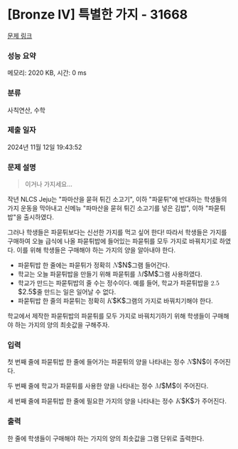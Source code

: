 # [Bronze IV] 특별한 가지 - 31668 

[문제 링크](https://www.acmicpc.net/problem/31668) 

### 성능 요약

메모리: 2020 KB, 시간: 0 ms

### 분류

사칙연산, 수학

### 제출 일자

2024년 11월 12일 19:43:52

### 문제 설명

<blockquote>
<p>이거나 가지세요...</p>
</blockquote>

<p>작년 NLCS Jeju는 "파마산을 묻혀 튀긴 소고기", 이하 "파묻튀"에 반대하는 학생들의 가지 운동을 막아내고 신메뉴 "파마산을 묻혀 튀긴 소고기를 넣은 김밥", 이하 "파묻튀밥"을 출시하였다.</p>

<p>그러나 학생들은 파묻튀보다는 신선한 가지를 먹고 싶어 한다! 따라서 학생들은 가지를 구매하여 오늘 급식에 나올 파묻튀밥에 들어있는 파묻튀를 모두 가지로 바꿔치기로 하였다. 이를 위해 학생들은 구매해야 하는 가지의 양을 알아내야 한다. </p>

<ul>
	<li>파묻튀밥 한 줄에는 파묻튀가 정확히 <mjx-container class="MathJax" jax="CHTML" style="font-size: 109%; position: relative;"><mjx-math class="MJX-TEX" aria-hidden="true"><mjx-mi class="mjx-i"><mjx-c class="mjx-c1D441 TEX-I"></mjx-c></mjx-mi></mjx-math><mjx-assistive-mml unselectable="on" display="inline"><math xmlns="http://www.w3.org/1998/Math/MathML"><mi>N</mi></math></mjx-assistive-mml><span aria-hidden="true" class="no-mathjax mjx-copytext">$N$</span></mjx-container>그램 들어간다.</li>
	<li>학교는 오늘 파묻튀밥을 만들기 위해 파묻튀를 <mjx-container class="MathJax" jax="CHTML" style="font-size: 109%; position: relative;"><mjx-math class="MJX-TEX" aria-hidden="true"><mjx-mi class="mjx-i"><mjx-c class="mjx-c1D440 TEX-I"></mjx-c></mjx-mi></mjx-math><mjx-assistive-mml unselectable="on" display="inline"><math xmlns="http://www.w3.org/1998/Math/MathML"><mi>M</mi></math></mjx-assistive-mml><span aria-hidden="true" class="no-mathjax mjx-copytext">$M$</span></mjx-container>그램 사용하였다.</li>
	<li>학교가 만드는 파묻튀밥의 줄 수는 정수이다. 예를 들어, 학교가 파묻튀밥을 <mjx-container class="MathJax" jax="CHTML" style="font-size: 109%; position: relative;"><mjx-math class="MJX-TEX" aria-hidden="true"><mjx-mn class="mjx-n"><mjx-c class="mjx-c32"></mjx-c><mjx-c class="mjx-c2E"></mjx-c><mjx-c class="mjx-c35"></mjx-c></mjx-mn></mjx-math><mjx-assistive-mml unselectable="on" display="inline"><math xmlns="http://www.w3.org/1998/Math/MathML"><mn>2.5</mn></math></mjx-assistive-mml><span aria-hidden="true" class="no-mathjax mjx-copytext">$2.5$</span></mjx-container>줄 만드는 일은 일어날 수 없다.</li>
	<li>파묻튀밥 한 줄의 파묻튀는 정확히 <mjx-container class="MathJax" jax="CHTML" style="font-size: 109%; position: relative;"><mjx-math class="MJX-TEX" aria-hidden="true"><mjx-mi class="mjx-i"><mjx-c class="mjx-c1D43E TEX-I"></mjx-c></mjx-mi></mjx-math><mjx-assistive-mml unselectable="on" display="inline"><math xmlns="http://www.w3.org/1998/Math/MathML"><mi>K</mi></math></mjx-assistive-mml><span aria-hidden="true" class="no-mathjax mjx-copytext">$K$</span></mjx-container>그램의 가지로 바꿔치기해야 한다.</li>
</ul>

<p>학교에서 제작한 파묻튀밥의 파묻튀를 모두 가지로 바꿔치기하기 위해 학생들이 구매해야 하는 가지의 양의 최솟값을 구해주자.</p>

### 입력 

 <p>첫 번째 줄에 파묻튀밥 한 줄에 들어가는 파묻튀의 양을 나타내는 정수 <mjx-container class="MathJax" jax="CHTML" style="font-size: 109%; position: relative;"><mjx-math class="MJX-TEX" aria-hidden="true"><mjx-mi class="mjx-i"><mjx-c class="mjx-c1D441 TEX-I"></mjx-c></mjx-mi></mjx-math><mjx-assistive-mml unselectable="on" display="inline"><math xmlns="http://www.w3.org/1998/Math/MathML"><mi>N</mi></math></mjx-assistive-mml><span aria-hidden="true" class="no-mathjax mjx-copytext">$N$</span></mjx-container>이 주어진다.</p>

<p>두 번째 줄에 학교가 파묻튀를 사용한 양을 나타내는 정수 <mjx-container class="MathJax" jax="CHTML" style="font-size: 109%; position: relative;"><mjx-math class="MJX-TEX" aria-hidden="true"><mjx-mi class="mjx-i"><mjx-c class="mjx-c1D440 TEX-I"></mjx-c></mjx-mi></mjx-math><mjx-assistive-mml unselectable="on" display="inline"><math xmlns="http://www.w3.org/1998/Math/MathML"><mi>M</mi></math></mjx-assistive-mml><span aria-hidden="true" class="no-mathjax mjx-copytext">$M$</span></mjx-container>이 주어진다.</p>

<p>세 번째 줄에 파묻튀밥 한 줄에 필요한 가지의 양을 나타내는 정수 <mjx-container class="MathJax" jax="CHTML" style="font-size: 109%; position: relative;"><mjx-math class="MJX-TEX" aria-hidden="true"><mjx-mi class="mjx-i"><mjx-c class="mjx-c1D43E TEX-I"></mjx-c></mjx-mi></mjx-math><mjx-assistive-mml unselectable="on" display="inline"><math xmlns="http://www.w3.org/1998/Math/MathML"><mi>K</mi></math></mjx-assistive-mml><span aria-hidden="true" class="no-mathjax mjx-copytext">$K$</span></mjx-container>가 주어진다.</p>

### 출력 

 <p>한 줄에 학생들이 구매해야 하는 가지의 양의 최솟값을 그램 단위로 출력한다.</p>

